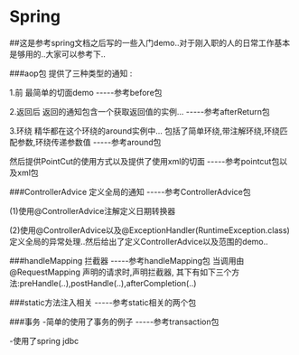 # Spring

##这是参考spring文档之后写的一些入门demo..对于刚入职的人的日常工作基本是够用的..大家可以参考下..

###aop包
提供了三种类型的通知 : 

1.前          最简单的切面demo                                                                   -----参考before包 

2.返回后      返回的通知包含一个获取返回值的实例...                                              -----参考afterReturn包 

3.环绕        精华都在这个环绕的around实例中... 
包括了简单环绕,带注解环绕,环绕匹配参数,环绕传递参数值                            -----参考around包  
                
                

然后提供PointCut的使用方式以及提供了使用xml的切面                                                -----参考pointcut包以及xml包


###ControllerAdvice
定义全局的通知                                                                                   -----参考ControllerAdvice包  



(1)使用@ControllerAdvice注解定义日期转换器 


(2)使用@ControllerAdvice以及@ExceptionHandler(RuntimeException.class)定义全局的异常处理..然后给出了定义ControllerAdvice以及范围的demo..  




###handleMapping 拦截器                                                                         -----参考handleMapping包
当调用由@RequestMapping 声明的请求时,声明拦截器, 
其下有如下三个方法:preHandle(..),postHandle(..),afterCompletion(..) 




###static方法注入相关                                                                           -----参考static相关的两个包



###事务
-简单的使用了事务的例子                                                                         -----参考transaction包 

-使用了spring jdbc 

















